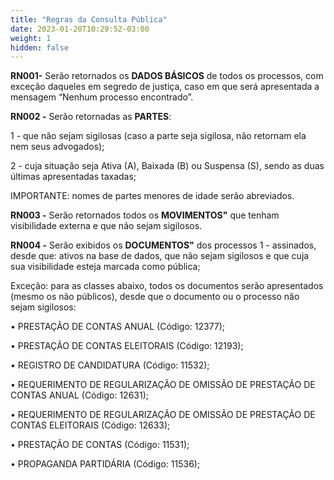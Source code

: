 ```yaml
---
title: "Regras da Consulta Pública"
date: 2023-01-20T10:29:52-03:00
weight: 1
hidden: false
---
```


**RN001-** Serão retornados os **DADOS BÁSICOS** de todos os processos, com exceção daqueles em segredo de justiça, caso em que será apresentada a mensagem “Nenhum processo encontrado”. 

**RN002 -** Serão retornadas as **PARTES**:

1 - que não sejam sigilosas (caso a parte seja sigilosa, não retornam ela nem seus advogados); 

2 - cuja situação seja Ativa (A), Baixada (B) ou Suspensa (S), sendo as duas últimas apresentadas taxadas;
    
IMPORTANTE: nomes de partes menores de idade serão abreviados.

**RN003 -** Serão retornados todos os **MOVIMENTOS"** que tenham visibilidade externa e que não sejam sigilosos.

**RN004 -** Serão exibidos os **DOCUMENTOS"** dos processos
1 - assinados, desde que: ativos na base de dados, que não sejam sigilosos e que cuja sua visibilidade esteja marcada como pública;
        
Exceção: para as classes abaixo, todos os documentos serão apresentados (mesmo os não públicos), desde que o documento ou o processo não sejam sigilosos:

• PRESTAÇÃO DE CONTAS ANUAL (Código: 12377);

• PRESTAÇÃO DE CONTAS ELEITORAIS (Código: 12193);

• REGISTRO DE CANDIDATURA (Código: 11532);

• REQUERIMENTO DE REGULARIZAÇÃO DE OMISSÃO DE PRESTAÇÃO DE CONTAS ANUAL (Código: 12631);

• REQUERIMENTO DE REGULARIZAÇÃO DE OMISSÃO DE PRESTAÇÃO DE CONTAS ELEITORAIS (Código: 12633);

• PRESTAÇÃO DE CONTAS (Código: 11531);

• PROPAGANDA PARTIDÁRIA (Código: 11536);

